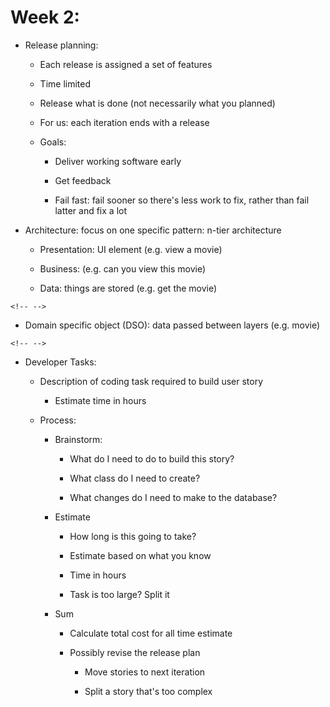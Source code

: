 # Week 2:

-   Release planning:

    -   Each release is assigned a set of features

    -   Time limited

    -   Release what is done (not necessarily what you planned)

    -   For us: each iteration ends with a release

    -   Goals:

        -   Deliver working software early

        -   Get feedback

        -   Fail fast: fail sooner so there's less work to fix, rather
            than fail latter and fix a lot

-   Architecture: focus on one specific pattern: n-tier architecture

    -   Presentation: UI element (e.g. view a movie)

    -   Business: (e.g. can you view this movie)

    -   Data: things are stored (e.g. get the movie)

```{=html}
<!-- -->
```
-   Domain specific object (DSO): data passed between layers (e.g.
    movie)

```{=html}
<!-- -->
```
-   Developer Tasks:

    -   Description of coding task required to build user story

        -   Estimate time in hours

    -   Process:

        -   Brainstorm:

            -   What do I need to do to build this story?

            -   What class do I need to create?

            -   What changes do I need to make to the database?

        -   Estimate

            -   How long is this going to take?

            -   Estimate based on what you know

            -   Time in hours

            -   Task is too large? Split it

        -   Sum

            -   Calculate total cost for all time estimate

            -   Possibly revise the release plan

                -   Move stories to next iteration

                -   Split a story that's too complex
